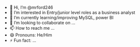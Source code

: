 - 👋 Hi, I’m @mrford246
- 👀 I’m interested in Entry/junior level roles as a business analyst 
- 🌱 I’m currently learning/improving MySQL, power BI
- 💞️ I’m looking to collaborate on ...
- 📫 How to reach me ...
- 😄 Pronouns: He/Him
- ⚡ Fun fact: ...

<!---
mrford246/mrford246 is a ✨ special ✨ repository because its `README.md` (this file) appears on your GitHub profile.
You can click the Preview link to take a look at your changes.
--->
